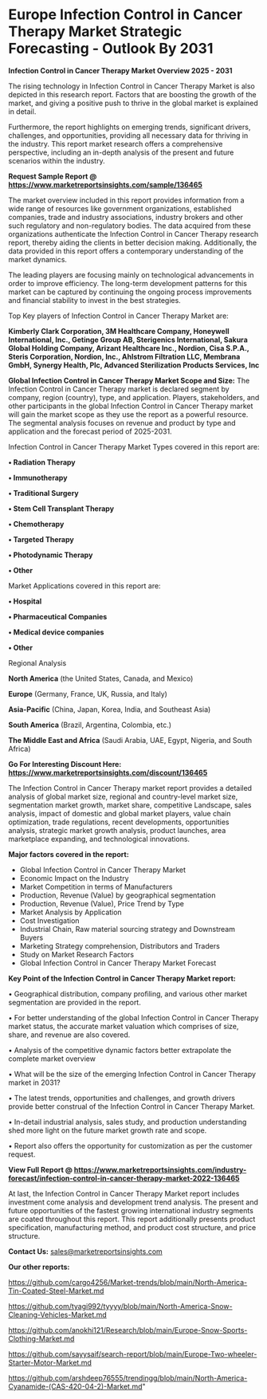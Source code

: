  # Europe Infection Control in Cancer Therapy Market Strategic Forecasting - Outlook By 2031

<Strong> Infection Control in Cancer Therapy Market Overview 2025 - 2031</strong>

The rising technology in Infection Control in Cancer Therapy Market is also depicted in this research report. Factors that are boosting the growth of the market, and giving a positive push to thrive in the global market is explained in detail.

Furthermore, the report highlights on emerging trends, significant drivers, challenges, and opportunities, providing all necessary data for thriving in the industry. This report market research offers a comprehensive perspective, including an in-depth analysis of the present and future scenarios within the industry.

<strong>Request Sample Report @ <a href=https://www.marketreportsinsights.com/sample/136465>https://www.marketreportsinsights.com/sample/136465</a></strong>

The market overview included in this report provides information from a wide range of resources like government organizations, established companies, trade and industry associations, industry brokers and other such regulatory and non-regulatory bodies. The data acquired from these organizations authenticate the Infection Control in Cancer Therapy research report, thereby aiding the clients in better decision making. Additionally, the data provided in this report offers a contemporary understanding of the market dynamics.

The leading players are focusing mainly on technological advancements in order to improve efficiency. The long-term development patterns for this market can be captured by continuing the ongoing process improvements and financial stability to invest in the best strategies.

Top Key players of Infection Control in Cancer Therapy Market are:

<strong>Kimberly Clark Corporation, 3M Healthcare Company, Honeywell International, Inc., Getinge Group AB, Sterigenics International, Sakura Global Holding Company, Arizant Healthcare Inc., Nordion, Cisa S.P.A., Steris Corporation, Nordion, Inc., Ahlstrom Filtration LLC, Membrana GmbH, Synergy Health, Plc, Advanced Sterilization Products Services, Inc</strong>

<strong><b>Global Infection Control in Cancer Therapy Market Scope and Size:</b></strong>
The Infection Control in Cancer Therapy market is declared segment by company, region (country), type, and application. Players, stakeholders, and other participants in the global Infection Control in Cancer Therapy market will gain the market scope as they use the report as a powerful resource. The segmental analysis focuses on revenue and product by type and application and the forecast period of 2025-2031.

Infection Control in Cancer Therapy Market Types covered in this report are:

<strong>• Radiation Therapy

• Immunotherapy

• Traditional Surgery

• Stem Cell Transplant Therapy

• Chemotherapy

• Targeted Therapy

• Photodynamic Therapy

• Other</strong>

Market Applications covered in this report are:

<strong>• Hospital

• Pharmaceutical Companies

• Medical device companies

• Other</strong> 

Regional Analysis

<strong>North America</strong> (the United States, Canada, and Mexico)

<strong>Europe</strong> (Germany, France, UK, Russia, and Italy)

<strong>Asia-Pacific</strong> (China, Japan, Korea, India, and Southeast Asia)

<strong>South America</strong> (Brazil, Argentina, Colombia, etc.)

<strong>The Middle East and Africa</strong> (Saudi Arabia, UAE, Egypt, Nigeria, and South Africa)

<strong>Go For Interesting Discount Here: <a href=https://www.marketreportsinsights.com/discount/136465>https://www.marketreportsinsights.com/discount/136465</a></strong>

The Infection Control in Cancer Therapy market report provides a detailed analysis of global market size, regional and country-level market size, segmentation market growth, market share, competitive Landscape, sales analysis, impact of domestic and global market players, value chain optimization, trade regulations, recent developments, opportunities analysis, strategic market growth analysis, product launches, area marketplace expanding, and technological innovations.

<strong><b>Major factors covered in the report:</b></strong>
<ul>
  <li>Global Infection Control in Cancer Therapy Market </li>
  <li>Economic Impact on the Industry</li>
  <li>Market Competition in terms of Manufacturers</li>
  <li>Production, Revenue (Value) by geographical segmentation</li>
  <li>Production, Revenue (Value), Price Trend by Type</li>
  <li>Market Analysis by Application</li>
  <li>Cost Investigation</li>
  <li>Industrial Chain, Raw material sourcing strategy and Downstream Buyers</li>
  <li>Marketing Strategy comprehension, Distributors and Traders</li>
  <li>Study on Market Research Factors</li>
  <li>Global Infection Control in Cancer Therapy Market Forecast</li>
</ul>

<strong><b>Key Point of the Infection Control in Cancer Therapy Market report:</b></strong>

• Geographical distribution, company profiling, and various other market segmentation are provided in the report.

• For better understanding of the global Infection Control in Cancer Therapy market status, the accurate market valuation which comprises of size, share, and revenue are also covered.

• Analysis of the competitive dynamic factors better extrapolate the complete market overview

• What will be the size of the emerging Infection Control in Cancer Therapy market in 2031?

• The latest trends, opportunities and challenges, and growth drivers provide better construal of the Infection Control in Cancer Therapy Market.

• In-detail industrial analysis, sales study, and production understanding shed more light on the future market growth rate and scope.

• Report also offers the opportunity for customization as per the customer request.

<strong><b>View Full Report @ <a href=https://www.marketreportsinsights.com/industry-forecast/infection-control-in-cancer-therapy-market-2022-136465>https://www.marketreportsinsights.com/industry-forecast/infection-control-in-cancer-therapy-market-2022-136465</a></b></strong>


At last, the Infection Control in Cancer Therapy Market report includes investment come analysis and development trend analysis. The present and future opportunities of the fastest growing international industry segments are coated throughout this report. This report additionally presents product specification, manufacturing method, and product cost structure, and price structure.

<strong>Contact Us:</strong>
sales@marketreportsinsights.com

<strong>Our other reports:</strong>

<a href=https://github.com/cargo4256/Market-trends/blob/main/North-America-Tin-Coated-Steel-Market.md>https://github.com/cargo4256/Market-trends/blob/main/North-America-Tin-Coated-Steel-Market.md</a>

<a href=https://github.com/tyagi992/tyyyy/blob/main/North-America-Snow-Cleaning-Vehicles-Market.md>https://github.com/tyagi992/tyyyy/blob/main/North-America-Snow-Cleaning-Vehicles-Market.md</a>

<a href=https://github.com/anokhi121/Research/blob/main/Europe-Snow-Sports-Clothing-Market.md>https://github.com/anokhi121/Research/blob/main/Europe-Snow-Sports-Clothing-Market.md</a>

<a href=https://github.com/sayysaif/search-report/blob/main/Europe-Two-wheeler-Starter-Motor-Market.md>https://github.com/sayysaif/search-report/blob/main/Europe-Two-wheeler-Starter-Motor-Market.md</a>

<a href=https://github.com/arshdeep76555/trendingg/blob/main/North-America-Cyanamide-(CAS-420-04-2)-Market.md>https://github.com/arshdeep76555/trendingg/blob/main/North-America-Cyanamide-(CAS-420-04-2)-Market.md</a>"
